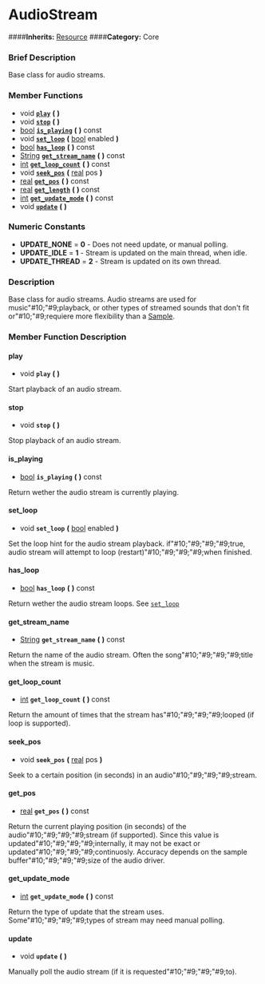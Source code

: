 #  AudioStream  
####**Inherits:** [Resource](class_resource)
####**Category:** Core

###  Brief Description  
Base class for audio streams.

###  Member Functions 
  * void  **[`play`](#play)**  **(** **)**
  * void  **[`stop`](#stop)**  **(** **)**
  * [bool](class_bool)  **[`is_playing`](#is_playing)**  **(** **)** const
  * void  **[`set_loop`](#set_loop)**  **(** [bool](class_bool) enabled  **)**
  * [bool](class_bool)  **[`has_loop`](#has_loop)**  **(** **)** const
  * [String](class_string)  **[`get_stream_name`](#get_stream_name)**  **(** **)** const
  * [int](class_int)  **[`get_loop_count`](#get_loop_count)**  **(** **)** const
  * void  **[`seek_pos`](#seek_pos)**  **(** [real](class_real) pos  **)**
  * [real](class_real)  **[`get_pos`](#get_pos)**  **(** **)** const
  * [real](class_real)  **[`get_length`](#get_length)**  **(** **)** const
  * [int](class_int)  **[`get_update_mode`](#get_update_mode)**  **(** **)** const
  * void  **[`update`](#update)**  **(** **)**

###  Numeric Constants  
  * **UPDATE_NONE** = **0** - Does not need update, or manual polling.
  * **UPDATE_IDLE** = **1** - Stream is updated on the main thread, when idle.
  * **UPDATE_THREAD** = **2** - Stream is updated on its own thread.

###  Description  
Base class for audio streams. Audio streams are used for music"#10;"#9;playback, or other types of streamed sounds that don't fit or"#10;"#9;requiere more flexibility than a [Sample](class_sample).

###  Member Function Description  

#### <a name="play">play</a>
  * void  **`play`**  **(** **)**

Start playback of an audio stream.

#### <a name="stop">stop</a>
  * void  **`stop`**  **(** **)**

Stop playback of an audio stream.

#### <a name="is_playing">is_playing</a>
  * [bool](class_bool)  **`is_playing`**  **(** **)** const

Return wether the audio stream is currently playing.

#### <a name="set_loop">set_loop</a>
  * void  **`set_loop`**  **(** [bool](class_bool) enabled  **)**

Set the loop hint for the audio stream playback. if"#10;"#9;"#9;"#9;true, audio stream will attempt to loop (restart)"#10;"#9;"#9;"#9;when finished.

#### <a name="has_loop">has_loop</a>
  * [bool](class_bool)  **`has_loop`**  **(** **)** const

Return wether the audio stream loops. See [`set_loop`](#set_loop)

#### <a name="get_stream_name">get_stream_name</a>
  * [String](class_string)  **`get_stream_name`**  **(** **)** const

Return the name of the audio stream. Often the song"#10;"#9;"#9;"#9;title when the stream is music.

#### <a name="get_loop_count">get_loop_count</a>
  * [int](class_int)  **`get_loop_count`**  **(** **)** const

Return the amount of times that the stream has"#10;"#9;"#9;"#9;looped (if loop is supported).

#### <a name="seek_pos">seek_pos</a>
  * void  **`seek_pos`**  **(** [real](class_real) pos  **)**

Seek to a certain position (in seconds) in an audio"#10;"#9;"#9;"#9;stream.

#### <a name="get_pos">get_pos</a>
  * [real](class_real)  **`get_pos`**  **(** **)** const

Return the current playing position (in seconds) of the audio"#10;"#9;"#9;"#9;stream (if supported). Since this value is updated"#10;"#9;"#9;"#9;internally, it may not be exact or updated"#10;"#9;"#9;"#9;continuosly. Accuracy depends on the sample buffer"#10;"#9;"#9;"#9;size of the audio driver.

#### <a name="get_update_mode">get_update_mode</a>
  * [int](class_int)  **`get_update_mode`**  **(** **)** const

Return the type of update that the stream uses. Some"#10;"#9;"#9;"#9;types of stream may need manual polling.

#### <a name="update">update</a>
  * void  **`update`**  **(** **)**

Manually poll the audio stream (if it is requested"#10;"#9;"#9;"#9;to).
